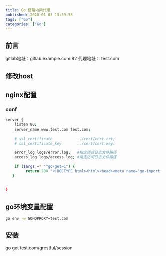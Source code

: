 ```yaml
---
title: Go 搭建内网代理
published: 2020-01-03 13:59:58
tags: ["Go"]
categories: ["Go"]
---
```

## 前言

gitlab地址：gitlab.example.com:82
代理地址： test.com

## 修改host

## nginx配置

### conf

```sh
server {
    listen 80;
    server_name www.test.com test.com;
  
    # ssl_certificate           ../cert/cert.crt; 
    # ssl_certificate_key       ../cert/cert.key; 

    error_log logs/error.log;   #指定错误日志文件路径
    access_log logs/access.log; #指定访问日志文件路径
      
    if ($args ~* "^go-get=1") {
         return 200 "<!DOCTYPE html><html><head><meta name='go-import' content='test.com$uri git http://gitlab.example.com:82$uri.git'></head></html>";
   }

 
}
```

## go环境变量配置

```sh
go env -w GONOPROXY=test.com
```

## 安装

go get test.com/grestful/session
